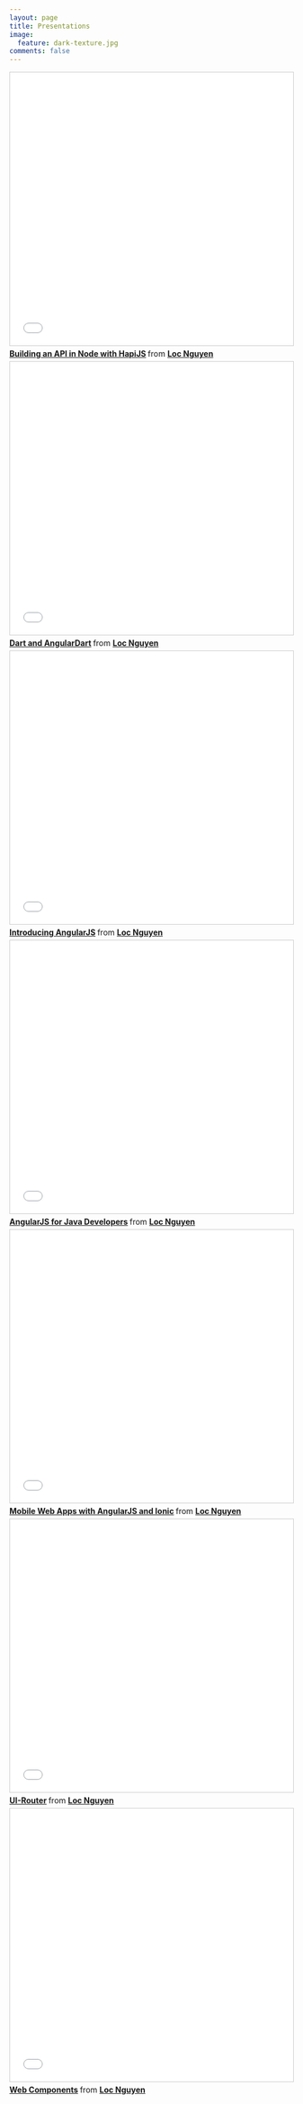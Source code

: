 ```yaml
---
layout: page
title: Presentations
image:
  feature: dark-texture.jpg
comments: false
---
```


<div class="presentation-container">
<iframe src="//www.slideshare.net/slideshow/embed_code/45561741" width="595" height="485" frameborder="0" marginwidth="0" marginheight="0" scrolling="no" style="border:1px solid #CCC; border-width:1px; margin-bottom:5px; max-width: 100%;" allowfullscreen> </iframe> <div style="margin-bottom:5px"> <strong> <a href="//www.slideshare.net/lochnguyen/building-an-api-in-node-with-hapi-js" title="Building an API in Node with HapiJS" target="_blank">Building an API in Node with HapiJS</a> </strong> from <strong><a href="//www.slideshare.net/lochnguyen" target="_blank">Loc Nguyen</a></strong> </div>
</div>

<div class="presentation-container">
<iframe src="//www.slideshare.net/slideshow/embed_code/43759238" width="595" height="485" frameborder="0" marginwidth="0" marginheight="0" scrolling="no" style="border:1px solid #CCC; border-width:1px; margin-bottom:5px; max-width: 100%;" allowfullscreen> </iframe> <div style="margin-bottom:5px"> <strong> <a href="//www.slideshare.net/lochnguyen/dart-and-angulardart" title="Dart and AngularDart" target="_blank">Dart and AngularDart</a> </strong> from <strong><a href="//www.slideshare.net/lochnguyen" target="_blank">Loc Nguyen</a></strong> </div>
</div>

<div class="presentation-container">
<iframe src="//www.slideshare.net/slideshow/embed_code/43759094" width="595" height="485" frameborder="0" marginwidth="0" marginheight="0" scrolling="no" style="border:1px solid #CCC; border-width:1px; margin-bottom:5px; max-width: 100%;" allowfullscreen> </iframe> <div style="margin-bottom:5px"> <strong> <a href="//www.slideshare.net/lochnguyen/introducing-angularjs" title="Introducing AngularJS" target="_blank">Introducing AngularJS</a> </strong> from <strong><a href="//www.slideshare.net/lochnguyen" target="_blank">Loc Nguyen</a></strong> </div>
</div>

<div class="presentation-container">
<iframe src="//www.slideshare.net/slideshow/embed_code/40120787" width="595" height="485" frameborder="0" marginwidth="0" marginheight="0" scrolling="no" style="border:1px solid #CCC; border-width:1px; margin-bottom:5px; max-width: 100%;" allowfullscreen> </iframe> <div style="margin-bottom:5px"> <strong> <a href="//www.slideshare.net/lochnguyen/angular-js-for-java-developers-40120787" title="AngularJS for Java Developers" target="_blank">AngularJS for Java Developers</a> </strong> from <strong><a href="//www.slideshare.net/lochnguyen" target="_blank">Loc Nguyen</a></strong> </div>
</div>

<div class="presentation-container">
<iframe src="//www.slideshare.net/slideshow/embed_code/43759147" width="595" height="485" frameborder="0" marginwidth="0" marginheight="0" scrolling="no" style="border:1px solid #CCC; border-width:1px; margin-bottom:5px; max-width: 100%;" allowfullscreen> </iframe> <div style="margin-bottom:5px"> <strong> <a href="//www.slideshare.net/lochnguyen/mobile-web-apps-with-angularjs-and-ionic" title="Mobile Web Apps with AngularJS and Ionic" target="_blank">Mobile Web Apps with AngularJS and Ionic</a> </strong> from <strong><a href="//www.slideshare.net/lochnguyen" target="_blank">Loc Nguyen</a></strong> </div>
</div>

<div class="presentation-container">
<iframe src="//www.slideshare.net/fullscreen/lochnguyen/uirouter" width="595" height="485" frameborder="0" marginwidth="0" marginheight="0" scrolling="no" style="border:1px solid #CCC; border-width:1px; margin-bottom:5px; max-width: 100%;" allowfullscreen> </iframe> <div style="margin-bottom:5px"> <strong> <a href="//www.slideshare.net/lochnguyen/uirouter" title="UI-Router" target="_blank">UI-Router</a> </strong> from <strong><a href="//www.slideshare.net/lochnguyen" target="_blank">Loc Nguyen</a></strong> </div>
</div>

<div class="presentation-container">
<iframe src="//www.slideshare.net/slideshow/embed_code/43759202" width="595" height="485" frameborder="0" marginwidth="0" marginheight="0" scrolling="no" style="border:1px solid #CCC; border-width:1px; margin-bottom:5px; max-width: 100%;" allowfullscreen> </iframe> <div style="margin-bottom:5px"> <strong> <a href="//www.slideshare.net/lochnguyen/web-components-43759202" title="Web Components" target="_blank">Web Components</a> </strong> from <strong><a href="//www.slideshare.net/lochnguyen" target="_blank">Loc Nguyen</a></strong> </div>
</div>